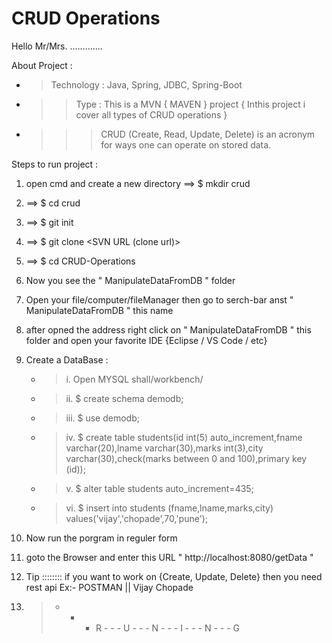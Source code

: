 # CRUD Operations

Hello Mr/Mrs. .............

About Project :
* > Technology : Java, Spring, JDBC, Spring-Boot 
* >> Type : This is a MVN { MAVEN } project { Inthis project i cover all types of CRUD operations }
* >>> CRUD (Create, Read, Update, Delete) is an acronym for ways one can operate on stored data.

Steps to run project :
  1. open cmd and create a new directory ==> $ mkdir crud
  2. ==> $ cd crud
  3. ==> $ git init
  4. ==> $ git clone <SVN URL (clone url)>
  5. ==> $ cd CRUD-Operations
  6. Now you see the " ManipulateDataFromDB " folder
  7. Open your file/computer/fileManager then go to serch-bar anst " ManipulateDataFromDB " this name
  8. after opned the address right click on " ManipulateDataFromDB " this folder and open your favorite IDE {Eclipse / VS Code / etc}
  9. Create a DataBase :
        * > i.    Open MYSQL shall/workbench/
        * > ii.   $ create schema demodb;
        * > iii.  $ use demodb;
        * > iv.   $ create table students(id int(5) auto_increment,fname varchar(20),lname varchar(30),marks int(3),city varchar(30),check(marks between 0 and 100),primary key (id));
        * > v.    $ alter table students auto_increment=435;
        * > vi.   $ insert into students (fname,lname,marks,city) values('vijay','chopade',70,'pune');
        
10. Now run the porgram in reguler form
11. goto the Browser and enter this URL " http://localhost:8080/getData " 
12. Tip :::::::: if you want to work on {Create, Update, Delete} then you need rest api Ex:- POSTMAN || Vijay Chopade
13. > - - - R - - - U - - - N - - - I - - - N - - - G 
